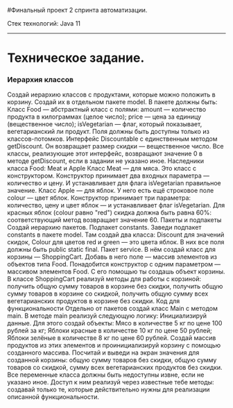 #Финальный проект 2 спринта автоматизации.

Стек технологий:
Java 11

--------------------------------------------------------------------------------------

# Техническое задание.

### Иерархия классов
Создай иерархию классов с продуктами, которые можно положить в корзину. Создай их в отдельном пакете model.
В пакете должны быть:
Класс Food — абстрактный класс с полями:
amount — количество продукта в килограммах (целое число);
price — цена за единицу (вещественное число);
isVegetarian — флаг, который показывает, вегетарианский ли продукт.
Поля должны быть доступны только из классов-потомков.
Интерфейс Discountable c единственным методом getDiscount. Он возвращает размер скидки — вещественное число.
Все классы, реализующие этот интерфейс, возвращают значение 0 в методе getDiscount, если в задании не указано иное.
Наследники класса Food: Meat и Apple
Класс Meat — для мяса. Это класс с конструктором. Конструктор принимает два входных параметра — количество и цену. И устанавливает для флага isVegetarian правильное значение. 
Класс Apple — для яблок. У него есть ещё строковое поле colour — цвет яблок. Конструктор принимает три параметра: количество, цену и цвет яблок — и устанавливает флаг isVegetarian.
Для красных яблок (colour равно "red") скидка должна быть равна 60%: соответствующий метод возвращает значение 60.
Пакеты и подпакеты
Создай иерархию пакетов.
Подпакет constants. Заведи подпакет constants в пакете model. Там создай два класса: 
Discount для значений скидок,
Colour для цветов red и green — это цвета яблок. В них все поля должны быть public static final.
Пакет service. В нём создай класс для корзины — ShoppingCart. Добавь в него поле — массив элементов из объектов типа Food. Понадобится конструктор с одним параметром — массивом элементов Food. С его помощью ты создашь объект корзины. 
В классе ShoppingCart реализуй методы для работы с корзиной:
получить общую сумму товаров в корзине без скидки,
получить общую сумму товаров в корзине со скидкой,
получить общую сумму всех вегетарианских продуктов в корзине без скидки.
Код для функциональности
Отдельно от пакетов создай класс Main с методом main. 
В методе main реализуй следующую логику:
Инициализируй данные. Для этого создай объекты:
Мясо в количестве 5 кг по цене 100 рублей за кг;
Яблоки красные в количестве 10 кг по цене 50 рублей;
Яблоки зелёные в количестве 8 кг по цене 60 рублей.
Создай массив продуктов из этих элементов и проинициализируй корзину с помощью созданного массива.
Посчитай и выведи на экран значения для созданной корзины:
общую сумму товаров без скидки,
общую сумму товаров со скидкой,
сумму всех вегетарианских продуктов без скидки.
Все переменные класса должны быть недоступны извне, если не указано иное. Доступ к ним реализуй через известные тебе методы: создавай только те, которые действительно нужны для реализации описанной функциональности.
